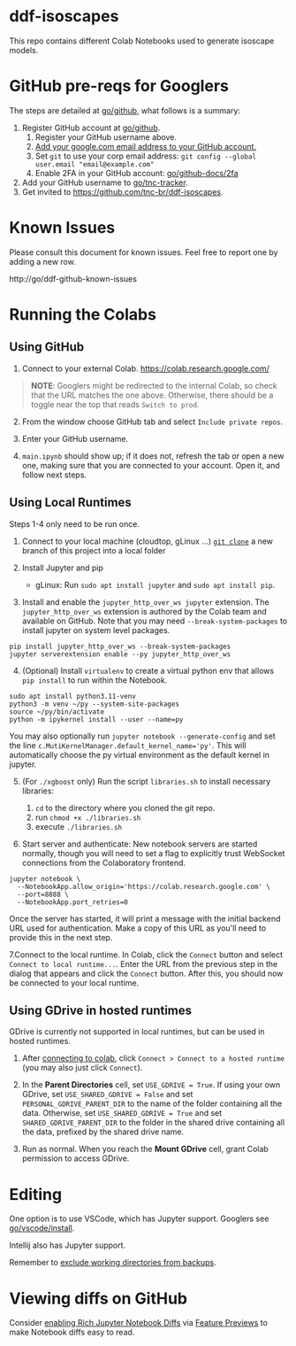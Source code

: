 # ddf-isoscapes

This repo contains different Colab Notebooks used to generate isoscape models.

# GitHub pre-reqs for Googlers

The steps are detailed
at [go/github](https://opensource.corp.google.com/github/), what follows is a
summary:

1. Register GitHub account
   at [go/github](https://opensource.corp.google.com/github/).
    1. Register your GitHub username above.
    2. [Add your google.com email address to your GitHub account.](https://help.github.com/articles/adding-an-email-address-to-your-github-account/)
    3. Set `git` to use your corp email
       address: `git config --global user.email "email@example.com"`
    4. Enable 2FA in your GitHub
       account: [go/github-docs/2fa](https://goto.google.com/github-docs/2fa)
2. Add your GitHub username
   to [go/tnc-tracker](https://docs.google.com/spreadsheets/d/1TtjoT3b_iRmRWzap5MC-hLt7V9m2R4fzSfovLJLQOTQ/edit#gid=0).
3. Get invited to https://github.com/tnc-br/ddf-isoscapes.

# Known Issues

Please consult this document for known issues. Feel free to report one by adding
a new row.

http://go/ddf-github-known-issues

# Running the Colabs

## Using GitHub

1. Connect to your external Colab. https://colab.research.google.com/

> **NOTE**: Googlers might be redirected to the internal Colab, so check that
> the URL matches the one above. Otherwise, there should be a toggle near the
> top
> that reads `Switch to prod`.

2. From the window choose GitHub tab and select `Include private repos`.

3. Enter your GitHub username.

4. `main.ipynb` should show up; if it does not, refresh the tab or open a new
   one, making sure that you are connected to your account. Open it, and follow
   next steps.

## Using Local Runtimes

Steps 1-4 only need to be run once.

1. Connect to your local machine (cloudtop, gLinux ...)
   [`git clone`](https://git-scm.com/docs/git-clone) a new branch of this
   project into a local folder

2. Install Jupyter and pip
    * gLinux: Run `sudo apt install jupyter` and `sudo apt install pip`.

3. Install and enable the `jupyter_http_over_ws jupyter` extension.
   The `jupyter_http_over_ws` extension is authored by the Colab team and
   available on GitHub.
   Note that you may need `--break-system-packages` to install jupyter on system
   level packages.

```
pip install jupyter_http_over_ws --break-system-packages
jupyter serverextension enable --py jupyter_http_over_ws
```

4. (Optional) Install `virtualenv` to create a virtual python env that
   allows `pip install` to run within the Notebook.

```
sudo apt install python3.11-venv
python3 -m venv ~/py --system-site-packages
source ~/py/bin/activate
python -m ipykernel install --user --name=py
```

You may also optionally run `jupyter notebook --generate-config` and set the
line `c.MutiKernelManager.default_kernel_name='py'`. This will automatically
choose the py virtual environment as the default kernel in jupyter.

5. (For `./xgboost` only) Run the script `libraries.sh` to install necessary
   libraries:
    1. `cd` to the directory where you cloned the git repo.
    2. run `chmod +x ./libraries.sh`
    3. execute `./libraries.sh`

6. Start server and authenticate:
   New notebook servers are started normally, though you will need to set a flag
   to explicitly trust WebSocket connections from the Colaboratory frontend.

```
jupyter notebook \
  --NotebookApp.allow_origin='https://colab.research.google.com' \
  --port=8888 \
  --NotebookApp.port_retries=0
```

Once the server has started, it will print a message with the initial backend
URL used for authentication. Make a copy of this URL as you'll need to provide
this in the next step.

7.Connect to the local runtime. In Colab, click the `Connect` button and
select `Connect to local runtime...`. Enter the URL from the previous step in
the dialog that appears and click the `Connect` button. After this, you should
now be connected to your local runtime.

## Using GDrive in hosted runtimes

GDrive is currently not supported in local runtimes, but can be used in hosted
runtimes.

1. After [connecting to colab](#using-github),
   click `Connect > Connect to a hosted runtime` (you may also just
   click `Connect`).

2. In the **Parent Directories** cell, set `USE_GDRIVE = True`. If using your
   own GDrive, set `USE_SHARED_GDRIVE = False` and
   set `PERSONAL_GDRIVE_PARENT_DIR` to the name of the folder containing all the
   data. Otherwise, set `USE_SHARED_GDRIVE = True` and
   set `SHARED_GDRIVE_PARENT_DIR` to the folder in the shared drive containing
   all the data, prefixed by the shared drive name.

3. Run as normal. When you reach the **Mount GDrive** cell, grant Colab
   permission to access GDrive.

# Editing

One option is to use VSCode, which has Jupyter support. Googlers
see [go/vscode/install](https://go/vscode/install).

Intellij also has Jupyter support.

Remember
to [exclude working directories from backups](https://support.google.com/techstop/answer/3288893).

# Viewing diffs on GitHub

Consider [enabling Rich Jupyter Notebook Diffs](https://github.blog/changelog/2023-03-01-feature-preview-rich-jupyter-notebook-diffs/)
via [Feature Previews](https://docs.github.com/en/get-started/using-github/exploring-early-access-releases-with-feature-preview#exploring-beta-releases-with-feature-preview)
to make Notebook diffs easy to read.